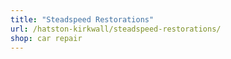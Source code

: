 ```yaml
---
title: "Steadspeed Restorations"
url: /hatston-kirkwall/steadspeed-restorations/
shop: car repair
---
```

